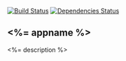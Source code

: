[![Build Status](https://travis-ci.org/username/repo.svg?branch=master)](https://travis-ci.org/username/repo)
[![Dependencies Status](https://david-dm.org/username/repo.svg)](https://david-dm.org/username/repo)
## <%= appname %>
<%= description %>
